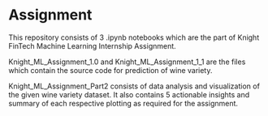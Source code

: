 # Assignment
This repository consists of 3 .ipynb notebooks which are the part of Knight FinTech Machine Learning Internship Assignment.

Knight_ML_Assignment_1.0 and Knight_ML_Assignment_1_1 are the files which contain the source code for prediction of wine variety.

Knight_ML_Assignment_Part2 consists of data analysis and visualization of the given wine variety dataset. It also contains 5 actionable
insights and summary of each respective plotting as required for the assignment.
